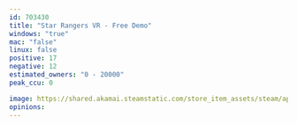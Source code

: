 ```yaml
---
id: 703430
title: "Star Rangers VR - Free Demo"
windows: "true"
mac: "false"
linux: false
positive: 17
negative: 12
estimated_owners: "0 - 20000"
peak_ccu: 0

image: https://shared.akamai.steamstatic.com/store_item_assets/steam/apps/703430/header.jpg?t=1607495436
opinions:
---
```

